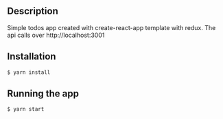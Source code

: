 ## Description

Simple todos app created with create-react-app template with redux.
The api calls over http://localhost:3001 

## Installation

```bash
$ yarn install
```

## Running the app
```bash
$ yarn start
```